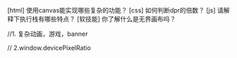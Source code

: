 [html] 使用canvas能实现哪些复杂的功能？
[css] 如何判断dpr的倍数？
[js] 请解释下执行栈有哪些特点？
[软技能] 你了解什么是无界画布吗？


//1. 复杂动画，游戏，banner

// 2.window.devicePixelRatio

